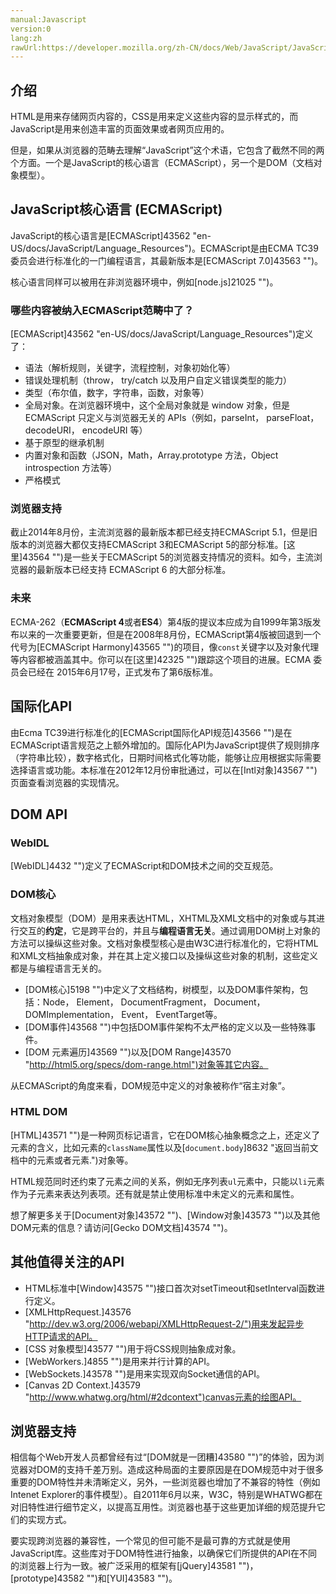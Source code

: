 ```yaml
---
manual:Javascript
version:0
lang:zh
rawUrl:https://developer.mozilla.org/zh-CN/docs/Web/JavaScript/JavaScript_technologies_overview#
---
```





## 介绍<a name="介绍"></a>


HTML是用来存储网页内容的，CSS是用来定义这些内容的显示样式的，而JavaScript是用来创造丰富的页面效果或者网页应用的。



但是，如果从浏览器的范畴去理解“JavaScript”这个术语，它包含了截然不同的两个方面。一个是JavaScript的核心语言（ECMAScript），另一个是DOM（文档对象模型）。


## JavaScript核心语言 (ECMAScript)<a name="JavaScript核心语言_(ECMAScript)"></a>


JavaScript的核心语言是[ECMAScript]43562 "en-US/docs/JavaScript/Language_Resources")。ECMAScript是由ECMA TC39委员会进行标准化的一门编程语言，其最新版本是[ECMAScript 7.0]43563 "")。



核心语言同样可以被用在非浏览器环境中，例如[node.js]21025 "")。


### 哪些内容被纳入ECMAScript范畴中了？<a name="哪些内容被纳入ECMAScript范畴中了？"></a>


[ECMAScript]43562 "en-US/docs/JavaScript/Language_Resources")定义了：


* 语法（解析规则，关键字，流程控制，对象初始化等）
* 错误处理机制（throw， try/catch 以及用户自定义错误类型的能力）
* 类型（布尔值，数字，字符串，函数，对象等）
* 全局对象。在浏览器环境中，这个全局对象就是 window 对象，但是 ECMAScript 只定义与浏览器无关的 APIs（例如，parseInt， parseFloat， decodeURI， encodeURI 等）
* 基于原型的继承机制
* 内置对象和函数（JSON，Math，Array.prototype 方法，Object introspection 方法等）
* 严格模式

### 浏览器支持<a name="浏览器支持"></a>


截止2014年8月份，主流浏览器的最新版本都已经支持ECMAScript 5.1，但是旧版本的浏览器大都仅支持ECMAScript 3和ECMAScript 5的部分标准。[这里]43564 "")是一些关于ECMAScript 5的浏览器支持情况的资料。如今，主流浏览器的最新版本已经支持 ECMAScript 6 的大部分标准。


### 未来<a name="未来"></a>


ECMA-262（**ECMAScript 4**或者**ES4**）第4版的提议本应成为自1999年第3版发布以来的一次重要更新，但是在2008年8月份，ECMAScript第4版被回退到一个代号为[ECMAScript Harmony]43565 "")的项目，像`const`关键字以及对象代理等内容都被涵盖其中。你可以在[这里]42325 "")跟踪这个项目的进展。ECMA 委员会已经在 2015年6月17号，正式发布了第6版标准。


## 国际化API<a name="国际化API"></a>


由Ecma TC39进行标准化的[ECMAScript国际化API规范]43566 "")是在ECMAScript语言规范之上额外增加的。国际化API为JavaScript提供了规则排序（字符串比较），数字格式化，日期时间格式化等功能，能够让应用根据实际需要选择语言或功能。本标准在2012年12月份审批通过，可以在[Intl对象]43567 "")页面查看浏览器的实现情况。


## DOM API<a name="DOM_API"></a>

### WebIDL<a name="WebIDL"></a>


[WebIDL]4432 "")定义了ECMAScript和DOM技术之间的交互规范。


### DOM核心<a name="DOM核心"></a>


文档对象模型（DOM）是用来表达HTML，XHTML及XML文档中的对象或与其进行交互的**约定**，它是跨平台的，并且与**编程语言无关**。通过调用DOM树上对象的方法可以操纵这些对象。文档对象模型核心是由W3C进行标准化的，它将HTML和XML文档抽象成对象，并在其上定义接口以及操纵这些对象的机制，这些定义都是与编程语言无关的。


* [DOM核心]5198 "")中定义了文档结构，树模型，以及DOM事件架构，包括：Node， Element， DocumentFragment， Document， DOMImplementation， Event， EventTarget等。
* [DOM事件]43568 "")中包括DOM事件架构不太严格的定义以及一些特殊事件。
* [DOM 元素遍历]43569 "")以及[DOM Range]43570 "http://html5.org/specs/dom-range.html")对象等其它内容。


从ECMAScript的角度来看，DOM规范中定义的对象被称作“宿主对象”。


### HTML DOM<a name="HTML_DOM"></a>
[HTML]43571 "")是一种网页标记语言，它在DOM核心抽象概念之上，还定义了元素的含义，比如元素的`className`属性以及[`document.body`]8632 "返回当前文档中的<body>元素或者<frameset>元素.")对象等。

HTML规范同时还约束了元素之间的关系，例如无序列表`ul`元素中，只能以`li`元素作为子元素来表达列表项。还有就是禁止使用标准中未定义的元素和属性。


想了解更多关于[Document对象]43572 "")、[Window对象]43573 "")以及其他DOM元素的信息？请访问[Gecko DOM文档]43574 "")。


## 其他值得关注的API<a name="其他值得关注的API"></a>

* HTML标准中[Window]43575 "")接口首次对setTimeout和setInterval函数进行定义。
* [XMLHttpRequest.]43576 "http://dev.w3.org/2006/webapi/XMLHttpRequest-2/")用来发起异步HTTP请求的API。
* [CSS 对象模型]43577 "")用于将CSS规则抽象成对象。
* [WebWorkers.]4855 "")是用来并行计算的API。
* [WebSockets.]43578 "")是用来实现双向Socket通信的API。
* [Canvas 2D Context.]43579 "http://www.whatwg.org/html/#2dcontext")canvas元素的绘图API。

## 浏览器支持<a name="浏览器支持_2"></a>
相信每个Web开发人员都曾经有过“[DOM就是一团糟]43580 "")”的体验，因为浏览器对DOM的支持千差万别。造成这种局面的主要原因是在DOM规范中对于很多重要的DOM特性并未清晰定义，另外，一些浏览器也增加了不兼容的特性（例如Intenet Explorer的事件模型）。自2011年6月以来，W3C，特别是WHATWG都在对旧特性进行细节定义，以提高互用性。浏览器也基于这些更加详细的规范提升它们的实现方式。


要实现跨浏览器的兼容性，一个常见的但可能不是最可靠的方式就是使用JavaScript库。这些库对于DOM特性进行抽象，以确保它们所提供的API在不同的浏览器上行为一致。被广泛采用的框架有[jQuery]43581 "")，[prototype]43582 "")和[YUI]43583 "")。




